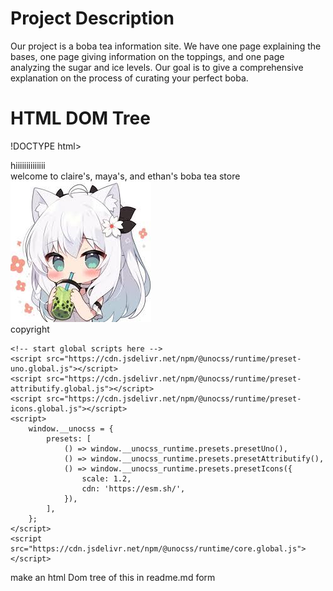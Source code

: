 # Project Description

Our project is a boba tea information site. We have one page explaining the bases, one page 
giving information on the toppings, and one page analyzing the sugar and ice levels. Our goal is to give a comprehensive explanation on the process of curating your perfect boba.  

# HTML DOM Tree
!DOCTYPE html>
<html lang="en">

<head>
	<meta charset="UTF-8">
	<meta name="viewport" content="width=device-width, initial-scale=1.0">
	<title>bubble tea</title>
	<link rel="stylesheet" href="https://cdn.jsdelivr.net/npm/@unocss/reset/tailwind.min.css">
	<link rel="stylesheet" href='./styles/index.css'>
</head>

<body un-cloak bg-purple-200 h-full text-center flex select-none all:transition-400 justify-center items-center
	h-screen>
	<div ma>
		<div text-5xl text-pretty text-pink fw100 animate-bounce-alt animate-count-infinite animate-duration-2s>
			hiiiiiiiiiiiiii
		</div>
		<div text-lg justify-center fw300 m1 text-black>
			welcome to claire's, maya's, and ethan's boba tea store
		</div>
		<div flex flex-col items-center>
			<img justify-center fw300 m1 src="./images/catgirl.png" alt="catgirl">
			<div flex justify-center space-x-4 mt-2>
				<a i-carbon-drink-02 text-inherit href='./claire.html'></a>
				<a i-twemoji-grinning-face-with-smiling-eyes hover:i-twemoji-face-with-tears-of-joy text-inherit
					href='./ethan.html'></a>
				<a i-carbon-type-pattern text-inherit href='./mayaindex.html'></a>
			</div>
		</div>
	</div>
	<div absolute bottom-5 right-0 left-0 text-center fw300>
		copyright 
	</div>

	<!-- start global scripts here -->
	<script src="https://cdn.jsdelivr.net/npm/@unocss/runtime/preset-uno.global.js"></script>
	<script src="https://cdn.jsdelivr.net/npm/@unocss/runtime/preset-attributify.global.js"></script>
	<script src="https://cdn.jsdelivr.net/npm/@unocss/runtime/preset-icons.global.js"></script>
	<script>
		window.__unocss = {
			presets: [
				() => window.__unocss_runtime.presets.presetUno(),
				() => window.__unocss_runtime.presets.presetAttributify(),
				() => window.__unocss_runtime.presets.presetIcons({
					scale: 1.2,
					cdn: 'https://esm.sh/',
				}),
			],
		};
	</script>
	<script src="https://cdn.jsdelivr.net/npm/@unocss/runtime/core.global.js"></script>
</body>

</html> make an html Dom tree of this in readme.md form
